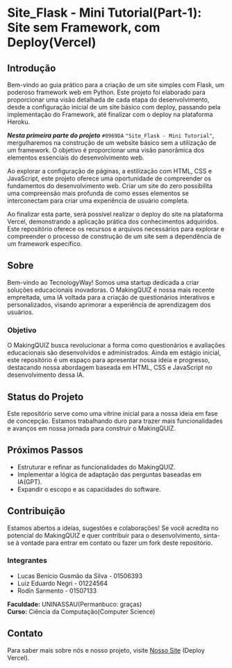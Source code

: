 # Site_Flask - Mini Tutorial(Part-1): Site sem Framework, com Deploy(Vercel)

## Introdução

Bem-vindo ao guia prático para a criação de um site simples com Flask, um poderoso framework web em Python. Este projeto foi elaborado para proporcionar uma visão detalhada de cada etapa do desenvolvimento, desde a configuração inicial de um site básico com deploy, passando pela implementação do Framework, até finalizar com o deploy na plataforma Heroku.

***Nesta primeira parte do projeto*** 	`#0969DA` ``"Site_Flask - Mini Tutorial"``, mergulharemos na construção de um website básico sem a utilização de um framework. O objetivo é proporcionar uma visão panorâmica dos elementos essenciais do desenvolvimento web.

Ao explorar a configuração de páginas, a estilização com HTML, CSS e JavaScript, este projeto oferece uma oportunidade de compreender os fundamentos do desenvolvimento web. Criar um site do zero possibilita uma compreensão mais profunda de como esses elementos se interconectam para criar uma experiência de usuário completa.

Ao finalizar esta parte, será possível realizar o deploy do site na plataforma Vercel, demonstrando a aplicação prática dos conhecimentos adquiridos. Este repositório oferece os recursos e arquivos necessários para explorar e compreender o processo de construção de um site sem a dependência de um framework específico.

## Sobre
Bem-vindo ao TecnologyWay! Somos uma startup dedicada a criar soluções educacionais inovadoras. O MakingQUIZ é nossa mais recente empreitada, uma IA voltada para a criação de questionários interativos e personalizados, visando aprimorar a experiência de aprendizagem dos usuários.

### Objetivo
O MakingQUIZ busca revolucionar a forma como questionários e avaliações educacionais são desenvolvidos e administrados. Ainda em estágio inicial, este repositório é um espaço para apresentar nossa ideia e progresso, destacando nossa abordagem baseada em HTML, CSS e JavaScript no desenvolvimento dessa IA.

## Status do Projeto
Este repositório serve como uma vitrine inicial para a nossa ideia em fase de concepção. Estamos trabalhando duro para trazer mais funcionalidades e avanços em nossa jornada para construir o MakingQUIZ.

## Próximos Passos
- Estruturar e refinar as funcionalidades do MakingQUIZ.
- Implementar a lógica de adaptação das perguntas baseadas em IA(GPT).
- Expandir o escopo e as capacidades do software.

## Contribuição
Estamos abertos a ideias, sugestões e colaborações! Se você acredita no potencial do MakingQUIZ e quer contribuir para o desenvolvimento, sinta-se à vontade para entrar em contato ou fazer um fork deste repositório.

### Integrantes
- Lucas Benício Gusmão da Silva - 01506393
- Luiz Eduardo Negri - 01224564
- Rodin Sarmento - 01507133

**Faculdade:** UNINASSAU(Permanbuco: graças)  
**Curso:** Ciência da Computação(Computer Science)

## Contato
Para saber mais sobre nós e nosso projeto, visite [Nosso Site](https://tecnology-way.vercel.app/) (Deploy Vercel).
